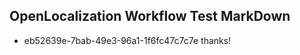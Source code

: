 ## OpenLocalization Workflow Test MarkDown
* eb52639e-7bab-49e3-96a1-1f6fc47c7c7e thanks!

<!--HONumber=Jul16_HO5-->


